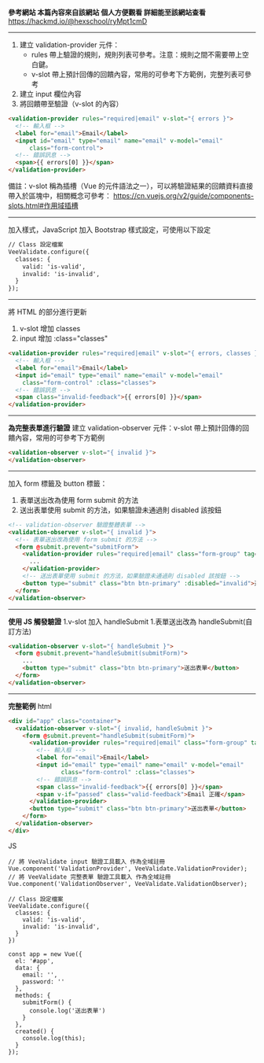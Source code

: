 **參考網站 本篇內容來自該網站 個人方便觀看 詳細能至該網站查看**
https://hackmd.io/@hexschool/ryMpt1cmD
___
1. 建立 validation-provider 元件：
    - rules 帶上驗證的規則，規則列表可參考。注意：規則之間不需要帶上空白鍵。
    - v-slot 帶上預計回傳的回饋內容，常用的可參考下方範例，完整列表可參考
1. 建立 input 欄位內容
1. 將回饋帶至驗證（v-slot 的內容）
```html
<validation-provider rules="required|email" v-slot="{ errors }">
  <!-- 輸入框 -->
  <label for="email">Email</label>
  <input id="email" type="email" name="email" v-model="email"
      class="form-control">
  <!-- 錯誤訊息 -->
  <span>{{ errors[0] }}</span>
</validation-provider>
```
備註：v-slot 稱為插槽（Vue 的元件語法之一），可以將驗證結果的回饋資料直接帶入於區塊中，相關概念可參考：
https://cn.vuejs.org/v2/guide/components-slots.html#作用域插槽
___
加入樣式，JavaScript 加入 Bootstrap 樣式設定，可使用以下設定
```html
// Class 設定檔案
VeeValidate.configure({
  classes: {
    valid: 'is-valid',
    invalid: 'is-invalid',
  }
});
```
___
將 HTML 的部分進行更新
1. v-slot 增加 classes
1. input 增加 :class="classes"

```html
<validation-provider rules="required|email" v-slot="{ errors, classes }">
  <!-- 輸入框 -->
  <label for="email">Email</label>
  <input id="email" type="email" name="email" v-model="email"
    class="form-control" :class="classes">
  <!-- 錯誤訊息 -->
  <span class="invalid-feedback">{{ errors[0] }}</span>
</validation-provider>
```
___
**為完整表單進行驗證**
建立 validation-observer 元件：v-slot 帶上預計回傳的回饋內容，常用的可參考下方範例
```html
<validation-observer v-slot="{ invalid }">
</validation-observer>
```
___
加入 form 標籤及 button 標籤：
1. 表單送出改為使用 form submit 的方法
1. 送出表單使用 submit 的方法，如果驗證未通過則 disabled 該按鈕

```html
<!-- validation-observer 驗證整體表單 -->
<validation-observer v-slot="{ invalid }">
  <!-- 表單送出改為使用 form submit 的方法 -->
  <form @submit.prevent="submitForm">
    <validation-provider rules="required|email" class="form-group" tag="div" v-slot="{ errors, classes, passed }">
      ...
    </validation-provider>
    <!-- 送出表單使用 submit 的方法，如果驗證未通過則 disabled 該按鈕 -->
    <button type="submit" class="btn btn-primary" :disabled="invalid">送出表單</button>
  </form>
</validation-observer>
```
___
**使用 JS 觸發驗證**
1.v-slot 加入 handleSubmit
1.表單送出改為 handleSubmit(自訂方法)
```html
<validation-observer v-slot="{ handleSubmit }">
  <form @submit.prevent="handleSubmit(submitForm)">
    ...
    <button type="submit" class="btn btn-primary">送出表單</button>
  </form>
</validation-observer>
```
___
**完整範例**
html
```html
<div id="app" class="container">
  <validation-observer v-slot="{ invalid, handleSubmit }">
    <form @submit.prevent="handleSubmit(submitForm)">
      <validation-provider rules="required|email" class="form-group" tag="div" v-slot="{ errors, classes, passed }">
        <!-- 輸入框 -->
        <label for="email">Email</label>
        <input id="email" type="email" name="email" v-model="email"
               class="form-control" :class="classes">
        <!-- 錯誤訊息 -->
        <span class="invalid-feedback">{{ errors[0] }}</span>
        <span v-if="passed" class="valid-feedback">Email 正確</span>
      </validation-provider>
      <button type="submit" class="btn btn-primary">送出表單</button>
    </form>
  </validation-observer>
</div>
```

JS
```JS
// 將 VeeValidate input 驗證工具載入 作為全域註冊
Vue.component('ValidationProvider', VeeValidate.ValidationProvider);
// 將 VeeValidate 完整表單 驗證工具載入 作為全域註冊
Vue.component('ValidationObserver', VeeValidate.ValidationObserver);

// Class 設定檔案
VeeValidate.configure({
  classes: {
    valid: 'is-valid',
    invalid: 'is-invalid',
  }
})

const app = new Vue({
  el: '#app',
  data: {
    email: '',
    password: ''
  },
  methods: {
    submitForm() {
      console.log('送出表單')
    }
  },
  created() {
    console.log(this);
  }
});
```

